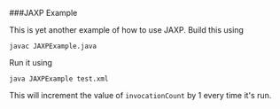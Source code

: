 ###JAXP Example

This is yet another example of how to use JAXP.  Build this using 

    javac JAXPExample.java

Run it using

    java JAXPExample test.xml

This will increment the value of `invocationCount` by 1 every time it's run.
